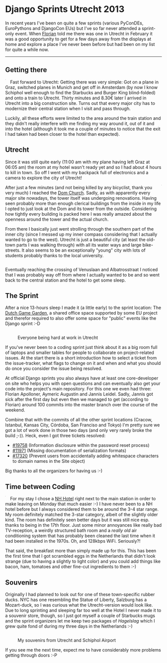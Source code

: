 # Django Sprints Utrecht 2013
    
In recent years I've been on quite a few sprints (various PyConDEs, EuroPythons and DjangoCon EUs) but I've so far never attended a sprint-only event. When [Florian][flo] told me there was one in Utrecht in February it was a good opportunity to get for a few days away from the displays at home and explore a place I've never been before but had been on my list for quite a while now.

---------------

## Getting there

<img src="http://photos.h10n.me/Events/Django-Sprint-2013-Utrecht/i-DwKdM2Z/0/M/DSC00507-M.jpg" alt="" style="float:left;margin:0 1em 1em 0;border:1px solid #DDD" />Fast forward to Utrecht: Getting there was very simple: Got on a plane in Graz, switched planes in Munich and get off in Amsterdam (by now I know Schiphol well enough to find the Starbucks and Burger King blind-folded) and onto a train to Utrecht. Thirty minutes and 8.30€ later I arrived in Utrecht into a big construction site. Turns out that every major city has to modernize their central station when I visit and pass through.

Luckily, all these efforts were limited to the area around the train station and they didn't really interfere with me finding my way around it, out of it and into the hotel (although it took me a couple of minutes to notice that the exit I had taken had been closer to the hotel than expected).


## Utrecht

Since it was still quite early (11:00 am with my plane having left Graz at 06:05 am) the room at my hotel wasn't ready yet and so I had about 4 hours to kill in town. So off I went with my backpack full of electronics and a camera to explore the city of Utrecht!

<img src="http://photos.h10n.me/Events/Django-Sprint-2013-Utrecht/i-9ZWTWWm/0/M/DSC00521-M.jpg"  style="float:right;margin:0 0 1em 1em;border:1px solid #DDD" alt=""/>After just a few minutes (and not being killed by any bicyclist, thank you very much) I reached the [Dom Church][dom]. Sadly, as with apparently every major site nowadays, the tower itself was undergoing renovations. Having seen probably more than enough clerical buildings from the inside in my life I opted to just look at the Dom and its tower from the outside. Considering how tightly every building is packed here I was really amazed about the openness around the tower and the actual church.

From there I basically just went strolling through the southern part of the inner city (since I messed up my inner compass considering that I actually wanted to go to the west). Utrecht is just a beautiful city (at least the old-town parts I was walking through) with all its water ways and large bike-streets. It also seems to be an exceptionally "young" city with lots of students probably thanks to the local university.

<figure>
    <img src="http://photos.h10n.me/Events/Django-Sprint-2013-Utrecht/i-PFK6LkF/0/XL/DSC00540_1_2_tonemapped-2-XL.jpg" alt="" />
</figure>

Eventually reaching the crossing of Venuslaan and Albatrosstraat I noticed that I was probably way off from where I actually wanted to be and so went back to the central station and the hotel to get some sleep.

## The Sprint

After a nice 13-hours sleep I made it (a little early) to the sprint location: The [Dutch Game Garden][dgg], a shared office space supported by some EU project and therefor required to also offer some space for "public" events like the Django sprint :-D

<figure>
<img src="http://photos.h10n.me/Events/Django-Sprint-2013-Utrecht/i-PrXrfRK/0/L/DSC00580-L.jpg" alt="" />
<figcaption><p>Everyone being hard at work in Utrecht</p></figcaption>
</figure>

If you've never been to a coding sprint just think about it as a big room full of laptops and smaller tables for people to collaborate on project-related issues. At the start there is a short introduction how to select a ticket from the issue-tracker, what flags to change on it and when and what you should do once you consider the issue being resolved.

At official Django sprints you also always have at least one core-developer on site who helps you with open questions and can eventually also get your code into the project's main repository. For this one we even had three: Florian Apolloner, Aymeric Augustin and Jannis Leidel. Sadly, Jannis got sick after the first day but even then we managed to get (according to Florian) around 100 commits into the master branch over the course of the weekend.

Combine that with the commits of all the other sprint locations (Cracow, Istanbul, Kansas City, Córdoba, San Franciso and Tokyo) I'm pretty sure we got a lot of work done in those two days (and only very rarely broke the build ;-)). Heck, even I got three tickets resolved:

* [#19758][19758] (Information disclosure within the password reset process)
* [#11971][11971] (Missing documentation of serialization formats)
* [#17320][17320] (Prevent users from accidentally adding whitespace characters to domain names in the Site object)

Big thanks to all the organizers for having us :-)

[19758]: https://code.djangoproject.com/ticket/19758
[11971]: https://code.djangoproject.com/ticket/11971
[17320]: https://code.djangoproject.com/ticket/17320


## Time between Coding

<img src="http://photos.h10n.me/Events/Django-Sprint-2013-Utrecht/i-JnmRPwK/0/M/DSC00586-M.jpg" style="float:left;margin:0 1em 1em 0;border:1px solid #DDD" alt=""/>For my stay I chose a [NH Hotel][hotel] right next to the main station in order to make leaving on Monday that much easier :-) I have never been to a NH hotel before but I always considered them to be around the 3-4 star range. My room definitely matched the 3-star category, albeit of the slightly older kind. The room has definitely seen better days but it was still nice esp. thanks to being in the 17th floor. Just some minor annoyances like really bad TV-reception, a weirdly structured bath room and a *really old* air conditioning system that has probably been cleaned the last time when it had been installed in the 1970s. Oh, and 128kbps WiFi. Seriously?!

That said, the breakfast more than simply made up for this. This has been the first time that I got scrambled eggs in the Netherlands that didn't look strange (due to having a slightly to light color) and you could add things like bacon, ham, tomatoes and other fine-cut ingredients to them :-) 

## Souvenirs

Originally I had planned to look out for one of these town-specific rubber ducks. NYC has one resembling the Statue of Liberty, Salzburg has a Mozart-duck, so I was curious what the Utrecht-version would look like. Due to long sprinting and sleeping far too well at the Hotel I never made it to a souvenir store, though, so I just got myself a couple of Starbucks mugs and the sprint organizers let me keep two packages of *Hagelslag* which I grew quite fond of during my three days in the Netherlands :-)

<figure>
<img src="http://photos.h10n.me/Events/Django-Sprint-2013-Utrecht/i-zfqRpwR/0/L/DSC00599-L.jpg" alt="" />
<figcaption><p>My souvenirs from Utrecht and Schiphol Airport</p></figcaption>
</figure>

If you see me the next time, expect me to have considerably more problems getting through doors :-P

[flo]: https://github.com/apollo13
[dom]: http://en.wikipedia.org/wiki/Dom_Tower_of_Utrecht
[dgg]: http://www.dutchgamegarden.nl/
[hotel]: http://www.nh-hotels.com/nh/en/hotels/the-netherlands/utrecht/nh-utrecht.html
